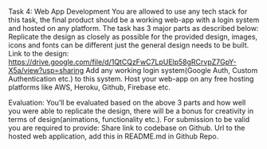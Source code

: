 Task 4: Web App Development 
You are allowed to use any tech stack for this task, the final product should be a working web-app with a login system and hosted on any platform. The task has 3 major parts as described below:
Replicate the design as closely as possible for the provided design, images, icons and fonts can be different just the general design needs to be built. 
Link to the design: https://drive.google.com/file/d/1QtCQzFwC7LpUElp58gRCrvpZ7GpY-X5a/view?usp=sharing
Add any working login system(Google Auth, Custom Authentication etc.) to this system.
Host your web-app on any free hosting platforms like AWS, Heroku, Github, Firebase etc.

Evaluation: 
You’ll be evaluated based on the above 3 parts and how well you were able to replicate the design, there will be a bonus for creativity in terms of design(animations, functionality etc.). For submission to be valid you are required to provide:
Share link to codebase on Github.
Url to the hosted web application, add this in README.md in Github Repo.
